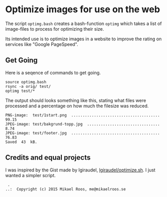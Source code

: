 Optimize images for use on the web
================================================

The script `optimg.bash` creates a bash-function `optimg` which takes a list of image-files to process for optimizing their size.

Its intended use is to optimize images in a website to improve the rating on services like "Google PageSpeed".



Get Going
------------------------------------------------

Here is a seqence of commands to get going.

```
source optimg.bash
rsync -a orig/ test/
optimg test/*
```

The output should looks something like this, stating what files were processed and a percentage on how much the filesize was reduced.

```
PNG-image:  test/1start.png  .......................................  99.15
JPEG-image: test/bakgrund-topp.jpg  ................................   8.74
JPEG-image: test/footer.jpg  .......................................  76.83
Saved  43  kB.
```



Credits and equal projects
------------------------------------------------

I was inspired by the Gist made by lgiraudel, [lgiraudel/optimize.sh](https://gist.github.com/lgiraudel/6065155). I just wanted a simpler script.




```
 .  
..:  Copyright (c) 2015 Mikael Roos, me@mikaelroos.se
```
